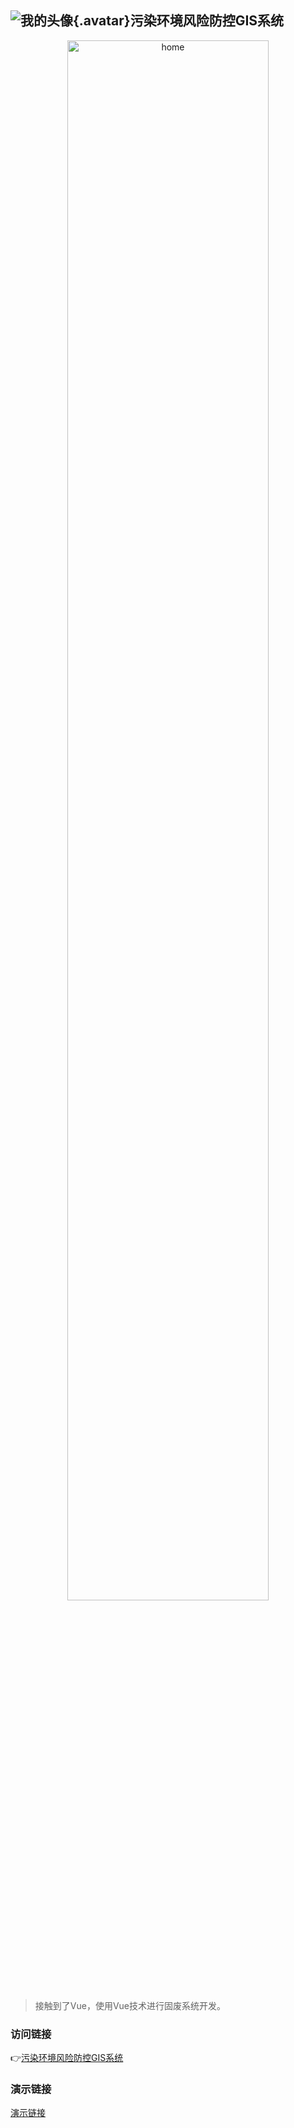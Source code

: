 ## ![我的头像](/image/logo.png){.avatar}污染环境风险防控GIS系统
<p align="center">
  <img src="/image/gufei.png" alt="home" width="80%" />
</p>

>接触到了Vue，使用Vue技术进行固废系统开发。


### 访问链接
👉[污染环境风险防控GIS系统](http://www.dxkjs.com:8080/gufei/gis/)

### 演示链接
[演示链接](https://mp.weixin.qq.com/s/vla_yH8hQUgeOr1SacFsYA)